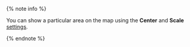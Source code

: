 {% note info %}
              
You can show a particular area on the map using the **Center** and **Scale** [settings](../../datalens/concepts/chart/settings.md#common-settings).
          
{% endnote %}